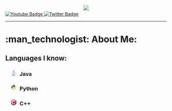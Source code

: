 <div align="center">
  <img src="./assets/BannerRounded100px.png"/>
</div>
<div id="badges">
  <a href="https://www.youtube.com/@Creeper7689/">
    <img src="https://img.shields.io/badge/YouTube-red?style=for-the-badge&logo=youtube&logoColor=white" alt="Youtube Badge"/>
  </a>
  <a href="https://www.github.com/Creeper76">
    <img src="https://img.shields.io/badge/Twitter-blue?style=for-the-badge&logo=twitter&logoColor=white" alt="Twitter Badge"/>
  </a>
</div>

---

<h1>:man_technologist: About Me: </h1>
<h2>Languages I know: </h2>
<h3>   <img src="./assets/java-icon.svg" width="20" height="20"> Java<h4>
<h3>   <img src="./assets/python-icon.svg" width="20" height="20"> Python<h4>
<h3>   <img src="./assets/cplusplus-icon.svg" width="20" height="20"> C++<h4>

<!--
**Creeper76/creeper76** is a ✨ _special_ ✨ repository because its `README.md` (this file) appears on your GitHub profile.

Here are some ideas to get you started:

- 🔭 I’m currently working on ...
- 🌱 I’m currently learning ...
- 👯 I’m looking to collaborate on ...
- 🤔 I’m looking for help with ...
- 💬 Ask me about ...
- 📫 How to reach me: ...
- 😄 Pronouns: ...
- ⚡ Fun fact: ...
-->
